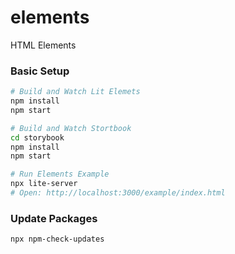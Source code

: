 # elements

HTML Elements

### Basic Setup

```bash
# Build and Watch Lit Elemets
npm install
npm start

# Build and Watch Stortbook
cd storybook
npm install
npm start

# Run Elements Example
npx lite-server
# Open: http://localhost:3000/example/index.html
```

### Update Packages

```bash
npx npm-check-updates
```
